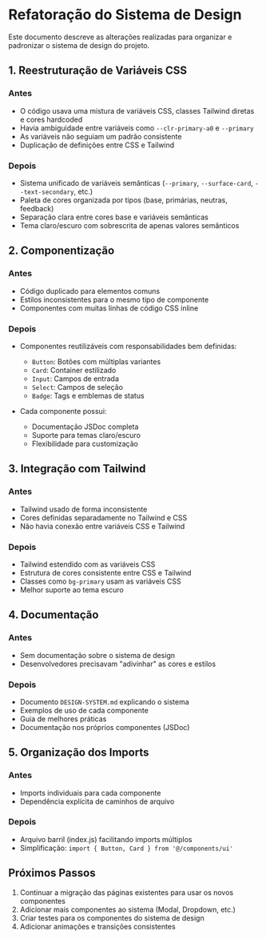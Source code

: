 # Refatoração do Sistema de Design

Este documento descreve as alterações realizadas para organizar e padronizar o sistema de design do projeto.

## 1. Reestruturação de Variáveis CSS

### Antes

- O código usava uma mistura de variáveis CSS, classes Tailwind diretas e cores hardcoded
- Havia ambiguidade entre variáveis como `--clr-primary-a0` e `--primary`
- As variáveis não seguiam um padrão consistente
- Duplicação de definições entre CSS e Tailwind

### Depois

- Sistema unificado de variáveis semânticas (`--primary`, `--surface-card`, `--text-secondary`, etc.)
- Paleta de cores organizada por tipos (base, primárias, neutras, feedback)
- Separação clara entre cores base e variáveis semânticas
- Tema claro/escuro com sobrescrita de apenas valores semânticos

## 2. Componentização

### Antes

- Código duplicado para elementos comuns
- Estilos inconsistentes para o mesmo tipo de componente
- Componentes com muitas linhas de código CSS inline

### Depois

- Componentes reutilizáveis com responsabilidades bem definidas:
  - `Button`: Botões com múltiplas variantes
  - `Card`: Container estilizado
  - `Input`: Campos de entrada
  - `Select`: Campos de seleção
  - `Badge`: Tags e emblemas de status

- Cada componente possui:
  - Documentação JSDoc completa
  - Suporte para temas claro/escuro
  - Flexibilidade para customização

## 3. Integração com Tailwind

### Antes

- Tailwind usado de forma inconsistente
- Cores definidas separadamente no Tailwind e CSS
- Não havia conexão entre variáveis CSS e Tailwind

### Depois

- Tailwind estendido com as variáveis CSS
- Estrutura de cores consistente entre CSS e Tailwind
- Classes como `bg-primary` usam as variáveis CSS
- Melhor suporte ao tema escuro

## 4. Documentação

### Antes

- Sem documentação sobre o sistema de design
- Desenvolvedores precisavam "adivinhar" as cores e estilos

### Depois

- Documento `DESIGN-SYSTEM.md` explicando o sistema
- Exemplos de uso de cada componente
- Guia de melhores práticas
- Documentação nos próprios componentes (JSDoc)

## 5. Organização dos Imports

### Antes

- Imports individuais para cada componente
- Dependência explícita de caminhos de arquivo

### Depois

- Arquivo barril (index.js) facilitando imports múltiplos
- Simplificação: `import { Button, Card } from '@/components/ui'`

## Próximos Passos

1. Continuar a migração das páginas existentes para usar os novos componentes
2. Adicionar mais componentes ao sistema (Modal, Dropdown, etc.)
3. Criar testes para os componentes do sistema de design
4. Adicionar animações e transições consistentes